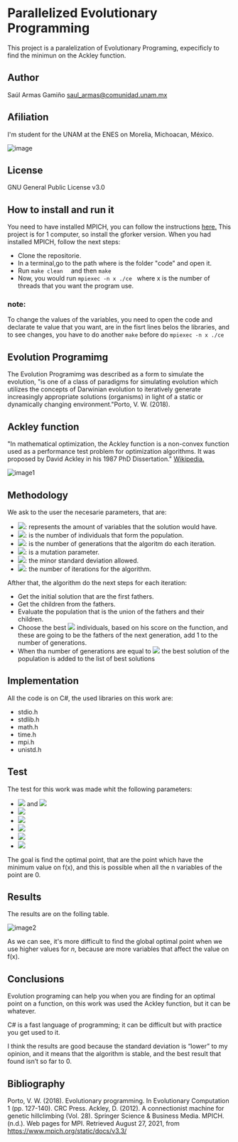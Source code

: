 # Parallelized Evolutionary Programming

This project is a paralelization of Evolutionary Programing, expecificly to find the minimun on the Ackley function.

## Author
Saúl Armas Gamiño
saul_armas@comunidad.unam.mx
## Afiliation
I'm student for the UNAM at the ENES on Morelia, Michoacan, México. 

![image](  https://drive.google.com/uc?export=view&id=1588bA0kcqUWbXuj-X9IGgq2HrPMvej3p)


## License
GNU General Public License v3.0

## How to install and run it
You need to have installed MPICH, you can follow the instructions [here.](https://www.mpich.org/static/downloads/3.3.2/mpich-3.3.2-installguide.pdf)
This project is for 1 computer, so install the gforker version.
When you had installed MPICH, follow the next steps: 
- Clone the repositorie.
- In a terminal,go to the path where is the folder "code" and open it.
- Run ```make clean  ``` and then ```make```
- Now, you would run ```mpiexec -n x ./ce ``` where x is the number of threads that you want the program use.
### note: 
To change the values of the variables, you need to open the code and declarate te value that you want, are in the fisrt lines belos the libraries, and to see changes, you have to do another ```make``` before do  ```mpiexec -n x ./ce ```

## Evolution Programimg
The Evolution Programimg was described as a form to simulate the evolution, "is one of a class of paradigms for simulating evolution which utilizes the concepts of Darwinian evolution to iteratively generate increasingly appropriate solutions (organisms) in light of a static or dynamically changing environment."Porto, V. W. (2018).

## Ackley function
"In mathematical optimization, the Ackley function is a non-convex function used as a performance test problem for optimization algorithms. It was proposed by David Ackley in his 1987 PhD Dissertation." [Wikipedia.](https://en.wikipedia.org/wiki/Ackley_function)

![image1](  https://drive.google.com/uc?export=view&id=1tHNd3P6C7yswbzeSQh2Kp9wtQ4F-XIpK)

## Methodology
We ask to the user the necesarie parameters, that are:
- <img src="https://render.githubusercontent.com/render/math?math=n">: represents the amount of variables that the solution would have.
- <img src="https://render.githubusercontent.com/render/math?math=\mu">: is the number of individuals that form the population.
- <img src="https://render.githubusercontent.com/render/math?math=G">: is the number of generations that the algoritm do each iteration.
- <img src="https://render.githubusercontent.com/render/math?math=\alpha">: is a mutation parameter.
- <img src="https://render.githubusercontent.com/render/math?math=\epsilon0">: the minor standard deviation allowed.
- <img src="https://render.githubusercontent.com/render/math?math=M">: the number of iterations for the algorithm.

Afther that, the algorithm do the next steps for each iteration:
- Get the initial solution that are the first fathers.
- Get the children from the fathers.
- Evaluate the population that is the union of the fathers and their children.
- Choose the best <img src="https://render.githubusercontent.com/render/math?math=\mu"> individuals, based on his score on the function, and these are going to be the fathers of the next generation, add 1 to the number of generations.
- When tha number of generations are equal to <img src="https://render.githubusercontent.com/render/math?math=G"> the best solution of the population is added to the list of best solutions

## Implementation
All the code is on C#, the used libraries on this work are:
- stdio.h
- stdlib.h
- math.h
- time.h
- mpi.h
- unistd.h



## Test
The test for this work was made whit the following parameters:
- <img src="https://render.githubusercontent.com/render/math?math=n = 5, 10"> and <img src="https://render.githubusercontent.com/render/math?math=15">
- <img src="https://render.githubusercontent.com/render/math?math=\mu = 100">
- <img src="https://render.githubusercontent.com/render/math?math=G = 200">
- <img src="https://render.githubusercontent.com/render/math?math=\alpha = 2">
- <img src="https://render.githubusercontent.com/render/math?math=\epsilon0 = 0.0001">
- <img src="https://render.githubusercontent.com/render/math?math=M = 15">
The goal is find the optimal point, that are the point which have the minimum value on f(x), and this is possible when all the n variables of the point are 0.
## Results
The results are on the folling table.

![image2](  https://drive.google.com/uc?export=view&id=1aKZeqMkHmEwd6-5rqrX_bGNtVaM8ZpaQ)

As we can see, it's more difficult to find the global optimal point when we use higher values for $n$, because are more variables that affect the value on f(x).
## Conclusions
Evolution programing can help you when you are finding for an optimal point on a function, on this work was used the Ackley function, but it can be whatever.

C# is a fast language of programming; it can be difficult but with practice you get used to it.

I think the results are good because the standard deviation is “lower” to my opinion, and it means that the algorithm is stable, and the best result that found isn’t so far to 0.

## Bibliography
Porto, V. W. (2018). Evolutionary programming. In Evolutionary Computation 1 (pp. 127-140). CRC Press.
Ackley, D. (2012). A connectionist machine for genetic hillclimbing (Vol. 28). Springer Science & Business Media.
MPICH. (n.d.). Web pages for MPI. Retrieved August 27, 2021, from https://www.mpich.org/static/docs/v3.3/




